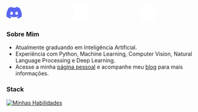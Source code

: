 <div style="display: grid; grid-template-columns: repeat(3, 1fr); gap: 20px;">
    <a href="" title="Social Media"><img src="https://raw.githubusercontent.com/CLorant/readme-social-icons/main/large/colored/discord.svg" alt="Discord" width="40"></a> <a href="" title="Medium"><img src="https://raw.githubusercontent.com/CLorant/readme-social-icons/main/large/light/medium.svg" alt="Medium" width="40"></a> <a href="" title="X"><img src="https://raw.githubusercontent.com/CLorant/readme-social-icons/main/large/light/twitter-x.svg" alt="X" width="40"></a>
</div>

### Sobre Mim
- Atualmente graduando em Inteligência Artificial.
- Experiência com Python, Machine Learning, Computer Vision, Natural Language Processing e Deep Learning.
- Acesse a minha [página pessoal](https://lucasdnoronha.github.io/site-pessoal/) e acompanhe meu [blog](https://medium.com/@lucasdiasnoronha1) para mais informações.

### Stack
[![Minhas Habilidades](https://skillicons.dev/icons?i=azure,aws,docker,git,githubactions,jenkins,py,vim,anaconda,bash,linux,opencv,pytorch,sklearn,tensorflow)](https://skillicons.dev)
